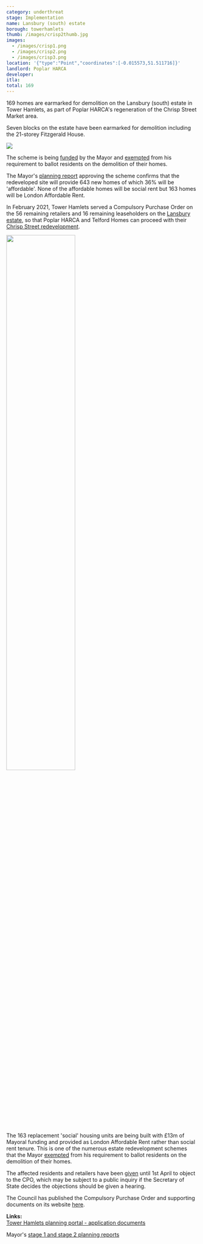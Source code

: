 ```yaml
---
category: underthreat
stage: Implementation 
name: Lansbury (south) estate 
borough: towerhamlets 
thumb: /images/crisp2thumb.jpg
images:
  - /images/crisp1.png
  - /images/crisp2.png
  - /images/crisp3.png
location: '{"type":"Point","coordinates":[-0.015573,51.511716]}'
landlord: Poplar HARCA
developer:
itla:
total: 169
---
```

169 homes are earmarked for demolition on the Lansbury (south) estate in Tower Hamlets, as part of Poplar HARCA's regeneration of the Chrisp Street Market area.

Seven blocks on the estate have been earmarked for demolition including the 21-storey Fitzgerald House.

<img src="/images/chrispstreetschedule.png" class="img-thumbnail rounded img-fluid">

The scheme is being [funded](/approved/funding) by the Mayor and [exempted](/approved/ballotexemptions) from his requirement to ballot residents on the demolition of their homes.

The Mayor's [planning report](https://www.london.gov.uk/sites/default/files/public%3A//public%3A//PAWS/media_id_460890///chrisp_street_market_report.pdf) approving the scheme confirms that the redeveloped site will provide 643 new homes of which 36% will be 'affordable'. None of the affordable homes will be social rent but 163 homes will be London Affordable Rent.

In February 2021, Tower Hamlets served a Compulsory Purchase Order on the 56 remaining retailers and 16 remaining leaseholders on the [Lansbury estate](https://estatewatch.london/estates/towerhamlets/lansbury/), so that Poplar HARCA and Telford Homes can proceed with their [Chrisp Street redevelopment](https://www.poplarharca.co.uk/new-homes-regeneration/development-projects/project/chrisp-street-market/).

<img src="https://estatewatch.london/images/crisp2.png" class="img-fluid rounded img-thumbnail" width="60%">

The 163 replacement 'social' housing units are being built with £13m of Mayoral funding and provided as London Affordable Rent rather than social rent tenure. This is one of the numerous estate redevelopment schemes that the Mayor [exempted](https://estatewatch.london/approved/ballotexemptions) from his requirement to ballot residents on the demolition of their homes.

The affected residents and retailers have been [given](https://www.towerhamlets.gov.uk/Documents/Chrisp-St-CPO/D26.-Signed-Site-Notice-02.02.2021.pdf) until 1st April to object to the CPO, which may be subject to a public inquiry if the Secretary of State decides the objections should be given a hearing.

The Council has published the Compulsory Purchase Order and supporting documents on its website [here](https://www.towerhamlets.gov.uk/News_events/2021/February-2021/Chrisp-Street-CPO.aspx).


__Links:__  
[Tower Hamlets planning portal - application documents](https://development.towerhamlets.gov.uk/online-applications/applicationDetails.do?activeTab=documents&keyVal=DCAPR_118254)

Mayor's [stage 1 and stage 2 planning reports](https://www.london.gov.uk/sites/default/files/public%3A//public%3A//PAWS/media_id_460890///chrisp_street_market_report.pdf)
